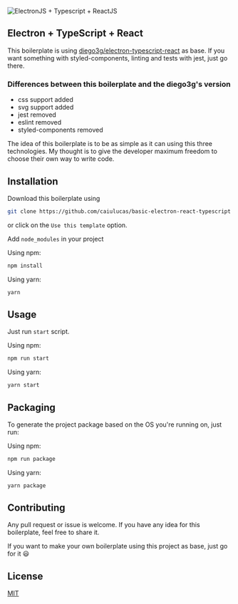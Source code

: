 
![ElectronJS + Typescript + ReactJS](https://user-images.githubusercontent.com/46914545/159979537-7116a826-212c-45f4-a393-4abeabeabd07.jpg)

## Electron + TypeScript + React

This boilerplate is using [diego3g/electron-typescript-react](https://github.com/diego3g/electron-typescript-react) as base.
If you want something with styled-components, linting and tests with jest, just go there. 

### Differences between this boilerplate and the diego3g's version
* css support added
* svg support added
* jest removed
* eslint removed
* styled-components removed

The idea of this boilerplate is to be as simple as it can using this three technologies. My thought is to give the developer maximum freedom to choose their own way to write code.

## Installation
Download this boilerplate using 
```bash
git clone https://github.com/caiulucas/basic-electron-react-typescript
```
or click on the `Use this template` option.

Add `node_modules` in your project

Using npm: 
```bash
npm install
```

Using yarn:
```bash
yarn
```

## Usage

Just run `start` script.

Using npm:
```bash
npm run start
```
Using yarn:
```bash
yarn start
```

## Packaging

To generate the project package based on the OS you're running on, just run:

Using npm:
```bash
npm run package
```

Using yarn:
```bash
yarn package
```
## Contributing
Any pull request or issue is welcome. If you have any idea for this boilerplate, feel free to share it.

If you want to make your own boilerplate using this project as base, just go for it 😃

## License

[MIT](https://choosealicense.com/licenses/mit/)
